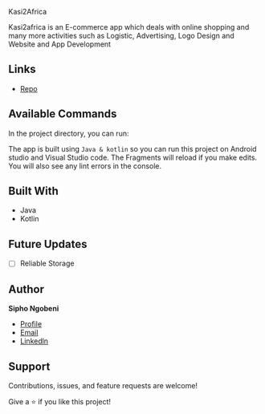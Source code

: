 Kasi2Africa

Kasi2africa is an E-commerce app which deals with online shopping and many more activities such as Logistic, Advertising, Logo Design and Website and App Development

## Links

- [Repo](https://github.com/Rohit19060/<project-name> "<Kasi2Africa> Repo")

## Available Commands

In the project directory, you can run:

The app is built using `Java & kotlin` so you can run this project on Android studio and Visual Studio code. The Fragments will reload if you make edits.
You will also see any lint errors in the console.

## Built With

- Java
- Kotlin

## Future Updates

- [ ] Reliable Storage

## Author

**Sipho Ngobeni**

- [Profile](https://github.com/rohit19060 "Sipho Ngobeni")
- [Email](mailto:sipho.ngo333@gmail.com?subject=Hi "sipho.ngo333@gmail.com")
- [Linkedln](https://www.linkedin.com/in/sipho-ngobeni-b99b96129
"Welcome")

## Support

Contributions, issues, and feature requests are welcome!

Give a ⭐️ if you like this project!
